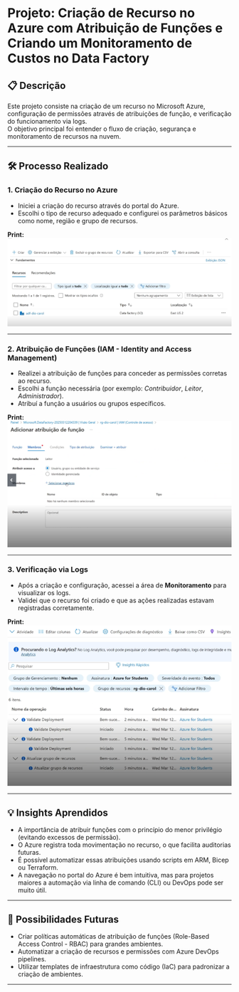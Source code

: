 # Projeto: Criação de Recurso no Azure com Atribuição de Funções e Criando um Monitoramento de Custos no Data Factory

## 📋 Descrição

Este projeto consiste na criação de um recurso no Microsoft Azure, configuração de permissões através de atribuições de função, e verificação do funcionamento via logs.  
O objetivo principal foi entender o fluxo de criação, segurança e monitoramento de recursos na nuvem.

---

## 🛠️ Processo Realizado

### 1. Criação do Recurso no Azure
- Iniciei a criação do recurso através do portal do Azure.
- Escolhi o tipo de recurso adequado e configurei os parâmetros básicos como nome, região e grupo de recursos.
  
**Print:** ![Print da tela de recurso criado no Azure](imagens/recursoCriado.png)

---

### 2. Atribuição de Funções (IAM - Identity and Access Management)
- Realizei a atribuição de funções para conceder as permissões corretas ao recurso.
- Escolhi a função necessária (por exemplo: *Contribuidor*, *Leitor*, *Administrador*).
- Atribuí a função a usuários ou grupos específicos.

**Print:** ![Print da tela de atribuição de funções](imagens/funcao.png)

---

### 3. Verificação via Logs
- Após a criação e configuração, acessei a área de **Monitoramento** para visualizar os logs.
- Validei que o recurso foi criado e que as ações realizadas estavam registradas corretamente.

**Print:** ![Print da tela de logs do recurso](imagens/log.png)

---

## 💡 Insights Aprendidos

- A importância de atribuir funções com o princípio do menor privilégio (evitando excessos de permissão).
- O Azure registra toda movimentação no recurso, o que facilita auditorias futuras.
- É possível automatizar essas atribuições usando scripts em ARM, Bicep ou Terraform.
- A navegação no portal do Azure é bem intuitiva, mas para projetos maiores a automação via linha de comando (CLI) ou DevOps pode ser muito útil.

---

## 🚀 Possibilidades Futuras

- Criar políticas automáticas de atribuição de funções (Role-Based Access Control - RBAC) para grandes ambientes.
- Automatizar a criação de recursos e permissões com Azure DevOps pipelines.
- Utilizar templates de infraestrutura como código (IaC) para padronizar a criação de ambientes.

---

